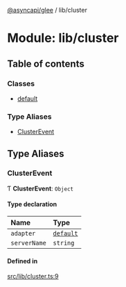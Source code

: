 [@asyncapi/glee](../README.md) / lib/cluster

# Module: lib/cluster

## Table of contents

### Classes

- [default](../classes/lib_cluster.default.md)

### Type Aliases

- [ClusterEvent](lib_cluster.md#clusterevent)

## Type Aliases

### ClusterEvent

Ƭ **ClusterEvent**: `Object`

#### Type declaration

| Name | Type |
| :------ | :------ |
| `adapter` | [`default`](../classes/lib_cluster.default.md) |
| `serverName` | `string` |

#### Defined in

[src/lib/cluster.ts:9](https://github.com/asyncapi/glee/blob/60484de/src/lib/cluster.ts#L9)
